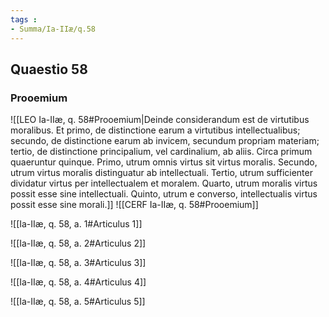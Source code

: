 ```yaml
---
tags : 
- Summa/Ia-IIæ/q.58
---
```


## Quaestio 58

### Prooemium

![[LEO Ia-IIæ, q. 58#Prooemium|Deinde considerandum est de virtutibus moralibus. Et primo, de distinctione earum a virtutibus intellectualibus; secundo, de distinctione earum ab invicem, secundum propriam materiam; tertio, de distinctione principalium, vel cardinalium, ab aliis. Circa primum quaeruntur quinque. Primo, utrum omnis virtus sit virtus moralis. Secundo, utrum virtus moralis distinguatur ab intellectuali. Tertio, utrum sufficienter dividatur virtus per intellectualem et moralem. Quarto, utrum moralis virtus possit esse sine intellectuali. Quinto, utrum e converso, intellectualis virtus possit esse sine morali.]]
![[CERF Ia-IIæ, q. 58#Prooemium]]

![[Ia-IIæ, q. 58, a. 1#Articulus 1]]

![[Ia-IIæ, q. 58, a. 2#Articulus 2]]

![[Ia-IIæ, q. 58, a. 3#Articulus 3]]

![[Ia-IIæ, q. 58, a. 4#Articulus 4]]

![[Ia-IIæ, q. 58, a. 5#Articulus 5]]

